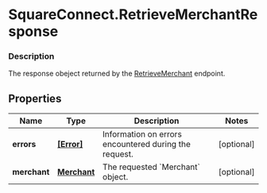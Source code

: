 # SquareConnect.RetrieveMerchantResponse

### Description

The response obeject returned by the [RetrieveMerchant](#endpoint-retrieveMerchant) endpoint.

## Properties
Name | Type | Description | Notes
------------ | ------------- | ------------- | -------------
**errors** | [**[Error]**](Error.md) | Information on errors encountered during the request. | [optional] 
**merchant** | [**Merchant**](Merchant.md) | The requested &#x60;Merchant&#x60; object. | [optional] 


